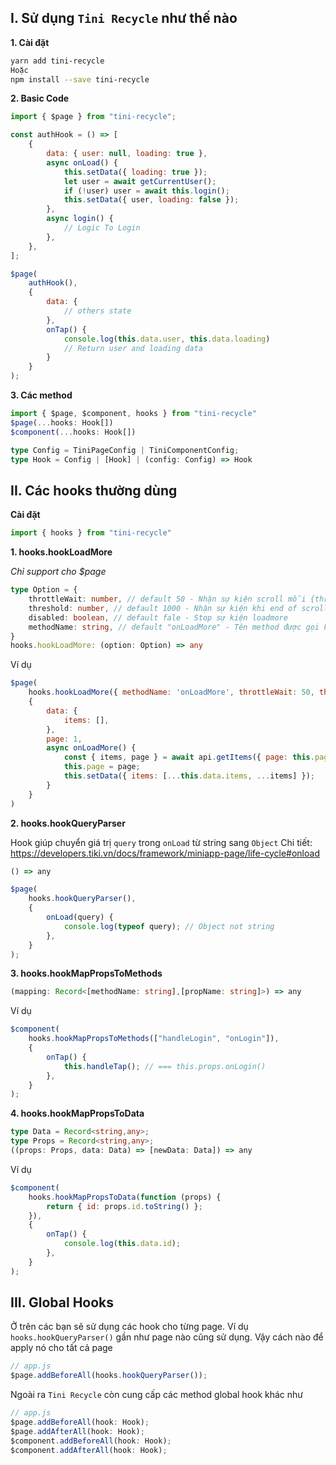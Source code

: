 ## I. Sử dụng `Tini Recycle` như thế nào

**1. Cài đặt**
    
```sh
yarn add tini-recycle
Hoặc
npm install --save tini-recycle
```

**2. Basic Code**
```js
import { $page } from "tini-recycle";

const authHook = () => [
    {
        data: { user: null, loading: true },
        async onLoad() {
            this.setData({ loading: true });
            let user = await getCurrentUser();
            if (!user) user = await this.login();
            this.setData({ user, loading: false });
        },
        async login() {
            // Logic To Login
        },
    },
];

$page(
    authHook(),
    {
        data: {
            // others state
        },
        onTap() {
            console.log(this.data.user, this.data.loading)
            // Return user and loading data
        }
    }
);
```
 
**3. Các method**

```ts
import { $page, $component, hooks } from "tini-recycle"
$page(...hooks: Hook[])
$component(...hooks: Hook[])

type Config = TiniPageConfig | TiniComponentConfig;
type Hook = Config | [Hook] | (config: Config) => Hook
```

## II. Các hooks thường dùng

**Cài đặt**
```js
import { hooks } from "tini-recycle"
```

**1. hooks.hookLoadMore**

*Chỉ support cho $page*

```ts
type Option = {
    throttleWait: number, // default 50 - Nhận sự kiện scroll mỗi {throttleWait} giây
    threshold: number, // default 1000 - Nhận sự kiện khi end of scroll trước {threshold}px
    disabled: boolean, // default fale - Stop sự kiện loadmore
    methodName: string, // default "onLoadMore" - Tên method được gọi khi cuộn xuống dưới cùng
}
hooks.hookLoadMore: (option: Option) => any
```

Ví dụ
```js
$page(
    hooks.hookLoadMore({ methodName: 'onLoadMore', throttleWait: 50, threshold: 300 }),
    {
        data: {
            items: [],
        },
        page: 1,
        async onLoadMore() {
            const { items, page } = await api.getItems({ page: this.page });
            this.page = page;
            this.setData({ items: [...this.data.items, ...items] });
        }
    }
)
```

**2. hooks.hookQueryParser**

Hook giúp chuyển giá trị `query` trong `onLoad` từ string sang `Object`
Chi tiết: https://developers.tiki.vn/docs/framework/miniapp-page/life-cycle#onload

```ts
() => any
```
```js
$page(
    hooks.hookQueryParser(),
    {
        onLoad(query) {
            console.log(typeof query); // Object not string
        },
    }
);
```

**3. hooks.hookMapPropsToMethods**

```ts
(mapping: Record<[methodName: string],[propName: string]>) => any
```
Ví dụ
```js
$component(
    hooks.hookMapPropsToMethods(["handleLogin", "onLogin"]),
    {
        onTap() {
            this.handleTap(); // === this.props.onLogin()
        },
    }
);
```
**4. hooks.hookMapPropsToData**

```ts
type Data = Record<string,any>;
type Props = Record<string,any>;
((props: Props, data: Data) => [newData: Data]) => any
```
Ví dụ
```js
$component(
    hooks.hookMapPropsToData(function (props) {
        return { id: props.id.toString() };
    }),
    {
        onTap() {
            console.log(this.data.id);
        },
    }
);
```

## III. Global Hooks
Ở trên các bạn sẽ sử dụng các hook cho từng page. Ví dụ `hooks.hookQueryParser()` gần như page nào cũng sử dụng. Vậy cách nào để apply nó  cho tất cả page
```js
// app.js
$page.addBeforeAll(hooks.hookQueryParser());
```
Ngoài ra `Tini Recycle` còn cung cấp các method global hook khác như
```js
// app.js
$page.addBeforeAll(hook: Hook);
$page.addAfterAll(hook: Hook);
$component.addBeforeAll(hook: Hook);
$component.addAfterAll(hook: Hook);
```